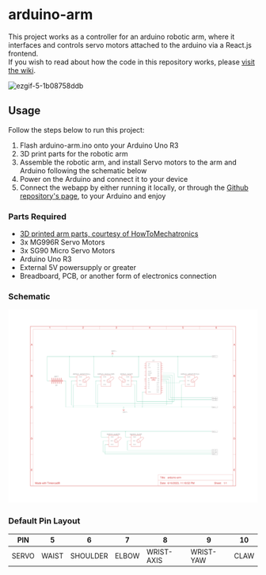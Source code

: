 # arduino-arm
This project works as a controller for an arduino robotic arm, where it interfaces and controls servo motors attached to the arduino via a React.js frontend.  
If you wish to read about how the code in this repository works, please <a href="https://github.com/vincetrain/arduino-arm/wiki">visit the wiki</a>.  
  
![ezgif-5-1b08758ddb](https://github.com/vincetrain/arduino-arm/assets/37345016/7a33b9bd-e40d-48c7-b0c9-1034059908e3)
  

## Usage  
Follow the steps below to run this project:
<ol>
  <li>Flash arduino-arm.ino onto your Arduino Uno R3</li>
  <li>3D print parts for the robotic arm</li>
  <li>Assemble the robotic arm, and install Servo motors to the arm and Arduino following the schematic below</li>
  <li>Power on the Arduino and connect it to your device</li>
  <li>Connect the webapp by either running it locally, or through the <a href="https://vincetrain.github.io/arduino-arm/">Github repository's page</a>, to your Arduino and enjoy</li>
</ol>

### Parts Required
<ul>
  <li><a href="https://thangs.com/designer/HowToMechatronics/3d-model/Robotic%20Arm%203D%20Model-38899">3D printed arm parts, courtesy of HowToMechatronics</a></li>
  <li>3x MG996R Servo Motors</li>
  <li>3x SG90 Micro Servo Motors</li>
  <li>Arduino Uno R3</li>
  <li>External 5V powersupply or greater</li>
  <li>Breadboard, PCB, or another form of electronics connection</li>
</ul>

### Schematic
![Picture of schematic](https://raw.githubusercontent.com/vincetrain/arduino-arm/main/schematic.png)

### Default Pin Layout  
| PIN   | 5     | 6        | 7     | 8          | 9         | 10   |
|-------|-------|----------|-------|------------|-----------|------|
| SERVO | WAIST | SHOULDER | ELBOW | WRIST-AXIS | WRIST-YAW | CLAW |
